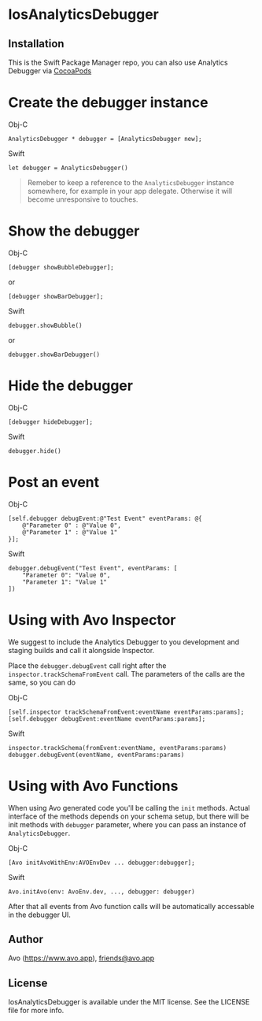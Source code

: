 # IosAnalyticsDebugger

## Installation

This is the Swift Package Manager repo, you can also use Analytics Debugger via [CocoaPods](https://github.com/avohq/ios-analytics-debugger)

# Create the debugger instance

Obj-C

    AnalyticsDebugger * debugger = [AnalyticsDebugger new];

Swift

    let debugger = AnalyticsDebugger()
    
> Remeber to keep a reference to the `AnalyticsDebugger` instance somewhere, for example in your app delegate. Otherwise it will become unresponsive to touches.

# Show the debugger

Obj-C

    [debugger showBubbleDebugger];
    
or

    [debugger showBarDebugger];

Swift
  
    debugger.showBubble()
    
or

    debugger.showBarDebugger()

# Hide the debugger

Obj-C

    [debugger hideDebugger];
    
Swift

    debugger.hide()
    
# Post an event

Obj-C
    
    [self.debugger debugEvent:@"Test Event" eventParams: @{
        @"Parameter 0" : @"Value 0",
        @"Parameter 1" : @"Value 1"
    }];
        
Swift

    debugger.debugEvent("Test Event", eventParams: [
        "Parameter 0": "Value 0", 
        "Parameter 1": "Value 1"
    ])

# Using with Avo Inspector

We suggest to include the Analytics Debugger to you development and staging builds and call it alongside Inspector.

Place the `debugger.debugEvent` call right after the `inspector.trackSchemaFromEvent` call. The parameters of the calls are the same, so you can do

Obj-C

    [self.inspector trackSchemaFromEvent:eventName eventParams:params];
    [self.debugger debugEvent:eventName eventParams:params];

Swift

    inspector.trackSchema(fromEvent:eventName, eventParams:params)
    debugger.debugEvent(eventName, eventParams:params)

# Using with Avo Functions

When using Avo generated code you'll be calling the `init` methods. Actual interface of the methods depends on your schema setup, but there will be init methods with `debugger` parameter, where you can pass an instance of `AnalyticsDebugger`.

Obj-C

    [Avo initAvoWithEnv:AVOEnvDev ... debugger:debugger];

Swift

    Avo.initAvo(env: AvoEnv.dev, ..., debugger: debugger)

After that all events from Avo function calls will be automatically accessable in the debugger UI.

## Author

Avo (https://www.avo.app), friends@avo.app

## License

IosAnalyticsDebugger is available under the MIT license. See the LICENSE file for more info.
